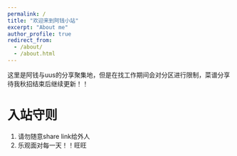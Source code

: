 ```yaml
---
permalink: /
title: "欢迎来到阿钱小站"
excerpt: "About me"
author_profile: true
redirect_from: 
  - /about/
  - /about.html
---
```


这里是阿钱与uus的分享聚集地，但是在找工作期间会对分区进行限制，菜谱分享待我秋招结束后继续更新！！



入站守则
======
1. 请勿随意share link给外人
2. 乐观面对每一天！！旺旺